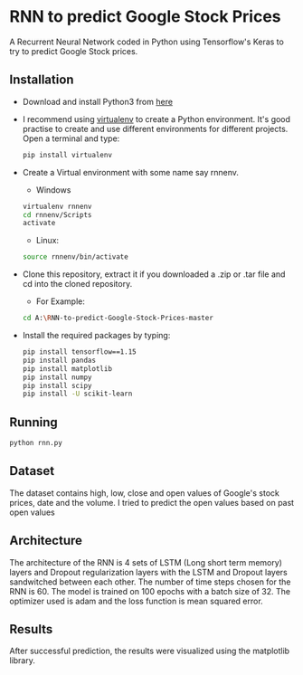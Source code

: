 # RNN to predict Google Stock Prices
A Recurrent Neural Network coded in Python using Tensorflow's Keras to try to predict Google Stock prices.
## Installation
* Download and install Python3 from [here](https://www.python.org/downloads/)
* I recommend using [virtualenv](https://virtualenv.pypa.io/en/latest/) to create a Python environment. It's good practise to create and use different environments for different projects. Open a terminal and type:
    ```bash
    pip install virtualenv
    ```
* Create a Virtual environment with some name say rnnenv.

   * Windows
   ```bash
   virtualenv rnnenv
   cd rnnenv/Scripts
   activate
   ```
   * Linux:
   ```bash
   source rnnenv/bin/activate
    ```
* Clone this repository, extract it if you downloaded a .zip or .tar file and cd into the cloned repository.

    * For Example:
    ```bash
    cd A:\RNN-to-predict-Google-Stock-Prices-master
    ```
* Install the required packages by typing:
   ```bash
   pip install tensorflow==1.15
   pip install pandas
   pip install matplotlib
   pip install numpy
   pip install scipy
   pip install -U scikit-learn
   ```
## Running
```bash
python rnn.py
```
## Dataset
The dataset contains high, low, close and open values of Google's stock prices, date and the volume.
I tried to predict the open values based on past open values
## Architecture
The architecture of the RNN is 4 sets of LSTM (Long short term memory) layers and Dropout regularization layers with the LSTM and Dropout layers sandwitched between each other.
The number of time steps chosen for the RNN is 60.
The model is trained on 100 epochs with a batch size of 32.
The optimizer used is adam and the loss function is mean squared error.
## Results
After successful prediction, the results were visualized using the matplotlib library.

